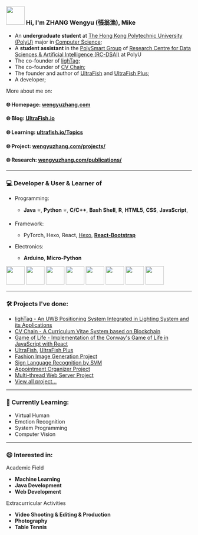 ### <img src="https://github.com/rajput2107/rajput2107/blob/master/Assets/Hi.gif" width="50px"> Hi, I'm ZHANG Wengyu (張翁漁), Mike
- An **undergraduate student** at [The Hong Kong Polytechnic University (PolyU)](https://www.polyu.edu.hk/en/) major in [Computer Science](https://www.polyu.edu.hk/comp/);
- A **student assistant** in the [PolySmart Group](https://polysmartgroup.github.io/) of [Research Centre for Data Sciences & Artificial Intelligence (RC-DSAI)](https://rc-dsai.comp.polyu.edu.hk/) at PolyU
- The co-founder of [lighTag](https://github.com/lighTag-UWB);
- The co-founder of [CV Chain](https://cvchain.skyproton.com/);
- The founder and author of [UltraFish](https://ultrafish.io) and [UltraFish Plus](https://plus.ultrafish.io);
- A developer;

More about me on:

#### 🌐 Homepage: [wengyuzhang.com](https://wengyuzhang.com)
#### 🌐 Blog: [UltraFish.io](https://ultrafish.io)
#### 🌐 Learning: [ultrafish.io/Topics](https://ultrafish.io/topics)
#### 🌐 Project: [wengyuzhang.com/projects/](https://wengyuzhang.com/projects/)
#### 🌐 Research: [wengyuzhang.com/publications/](https://wengyuzhang.com/publications/)

---

### 💻 Developer & User & Learner of
- Programming: 
  - **Java** ⭐, **Python** ⭐, **C/C++**, **Bash Shell**, **R**, **HTML5**, **CSS**, **JavaScript**, 

- Framework:
  - PyTorch, Hexo, React, [Hexo](https://hexo.io/), [**React-Bootstrap**](https://react-bootstrap.github.io/)

- Electronics: 
  - **Arduino**, **Micro-Python**

<code><a href="https://www.java.com/" target="_blank"><img height="50" src="https://www.vectorlogo.zone/logos/java/java-horizontal.svg"></a></code>
  <code><a href="https://www.python.org/" target="_blank"><img height="50" src="https://www.vectorlogo.zone/logos/python/python-ar21.svg"></a></code>
  <code><a href="https://www.r-project.org/" target="_blank"><img height="50" src="https://www.vectorlogo.zone/logos/r-project/r-project-icon.svg"></a></code>
  <code><a href="https://html.spec.whatwg.org/multipage/" target="_blank"><img height="50" src="https://www.vectorlogo.zone/logos/w3_html5/w3_html5-ar21.svg"></a></code> <code><a href="https://www.w3.org/Style/CSS/Overview.en.html" target="_blank"><img height="50" src="https://www.vectorlogo.zone/logos/w3_css/w3_css-ar21.svg"></a></code> <code><a href="https://www.javascript.com/" target="_blank"><img height="50" src="https://www.vectorlogo.zone/logos/javascript/javascript-ar21.svg"></a></code>
<code><a href="https://hexo.io/" target="_blank"><img height="50" src="https://www.vectorlogo.zone/logos/hexoio/hexoio-icon.svg"></a></code>
<code><a href="https://www.arduino.cc/" target="_blank"><img height="50" src="https://www.vectorlogo.zone/logos/arduino/arduino-ar21.svg"></a></code>
 
---

### 🛠️ Projects I've done:
- [lighTag - An UWB Positioning System Integrated in Lighting System and its Applications](https://github.com/lighTag-UWB/lighTag)
- [CV Chain - A Curriculum Vitae System based on Blockchain](https://github.com/Unhackable-PolyHack2022/CV-Chain.git)
- [Game of Life - Implementation of the Conway's Game of Life in JavaScript with React](https://github.com/zhangwengyu999/Game_of_Life.git)
- [UltraFish](https://ultrafish.io), [UltraFish Plus](https://plus.ultrafish.io)
- [Fashion Image Generation Project](https://github.com/zhangwengyu999/Fashion_Image_Generation_Project.git)  
- [Sign Language Recognition by SVM](https://github.com/zhangwengyu999/Sign_Language_Recognition_SVM.git)
- [Appointment Organizer Project](https://github.com/zhangwengyu999/Appointment_Organizer_Project.git)
- [Multi-thread Web Server Project](https://github.com/zhangwengyu999/Multi-thread_Web_Server_Project.git)
- [View all project...](https://ultrafish.io/project)

---

### 🌱 Currently Learning:

- Virtual Human
- Emotion Recognition
- System Programming
- Computer Vision

---

### 😄 Interested in:

Academic Field
- **Machine Learning**
- **Java Development**
- **Web Development**


Extracurricular Activities
- **Video Shooting & Editing & Production**
- **Photography**
- **Table Tennis**

<!-- 
- 🔭 I’m currently working on ...
- 🌱 I’m currently learning ...
- 👯 I’m looking to collaborate on ...
- 🤔 I’m looking for help with ...
- 💬 Ask me about ...
- 📫 How to reach me: ...
- 😄 Pronouns: ...
- ⚡ Fun fact: ... -->

